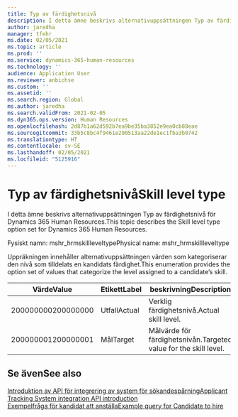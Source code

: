 ```yaml
---
title: Typ av färdighetsnivå
description: I detta ämne beskrivs alternativuppsättningen Typ av färdighetsnivå för Dynamics 365 Human Resources.
author: jaredha
manager: tfehr
ms.date: 02/05/2021
ms.topic: article
ms.prod: ''
ms.service: dynamics-365-human-resources
ms.technology: ''
audience: Application User
ms.reviewer: anbichse
ms.custom: ''
ms.assetid: ''
ms.search.region: Global
ms.author: jaredha
ms.search.validFrom: 2021-02-05
ms.dyn365.ops.version: Human Resources
ms.openlocfilehash: 2d87b1a62d592b7ea9be35ba3852e9ea0cb88eae
ms.sourcegitcommit: 33b5c8bc4f9461e290513aa22de1ec1fba3b0742
ms.translationtype: HT
ms.contentlocale: sv-SE
ms.lasthandoff: 02/05/2021
ms.locfileid: "5125916"
---
```

# <a name="skill-level-type"></a><span data-ttu-id="a65fa-103">Typ av färdighetsnivå</span><span class="sxs-lookup"><span data-stu-id="a65fa-103">Skill level type</span></span>

<span data-ttu-id="a65fa-104">I detta ämne beskrivs alternativuppsättningen Typ av färdighetsnivå för Dynamics 365 Human Resources.</span><span class="sxs-lookup"><span data-stu-id="a65fa-104">This topic describes the Skill level type option set for Dynamics 365 Human Resources.</span></span>

<span data-ttu-id="a65fa-105">Fysiskt namn: mshr_hrmskillleveltype</span><span class="sxs-lookup"><span data-stu-id="a65fa-105">Physical name: mshr_hrmskillleveltype</span></span>

<span data-ttu-id="a65fa-106">Uppräkningen innehåller alternativuppsättningen värden som kategoriserar den nivå som tilldelats en kandidats färdighet.</span><span class="sxs-lookup"><span data-stu-id="a65fa-106">This enumeration provides the option set of values that categorize the level assigned to a candidate’s skill.</span></span>

| <span data-ttu-id="a65fa-107">Värde</span><span class="sxs-lookup"><span data-stu-id="a65fa-107">Value</span></span> | <span data-ttu-id="a65fa-108">Etikett</span><span class="sxs-lookup"><span data-stu-id="a65fa-108">Label</span></span> | <span data-ttu-id="a65fa-109">beskrivning</span><span class="sxs-lookup"><span data-stu-id="a65fa-109">Description</span></span> |
| --- | --- | --- |
| <span data-ttu-id="a65fa-110">200000000</span><span class="sxs-lookup"><span data-stu-id="a65fa-110">200000000</span></span> | <span data-ttu-id="a65fa-111">Utfall</span><span class="sxs-lookup"><span data-stu-id="a65fa-111">Actual</span></span> | <span data-ttu-id="a65fa-112">Verklig färdighetsnivå.</span><span class="sxs-lookup"><span data-stu-id="a65fa-112">Actual skill level.</span></span> |
| <span data-ttu-id="a65fa-113">200000001</span><span class="sxs-lookup"><span data-stu-id="a65fa-113">200000001</span></span> | <span data-ttu-id="a65fa-114">Mål</span><span class="sxs-lookup"><span data-stu-id="a65fa-114">Target</span></span> | <span data-ttu-id="a65fa-115">Målvärde för färdighetsnivån.</span><span class="sxs-lookup"><span data-stu-id="a65fa-115">Targeted value for the skill level.</span></span> |

## <a name="see-also"></a><span data-ttu-id="a65fa-116">Se även</span><span class="sxs-lookup"><span data-stu-id="a65fa-116">See also</span></span>

[<span data-ttu-id="a65fa-117">Introduktion av API för integrering av system för sökandespårning</span><span class="sxs-lookup"><span data-stu-id="a65fa-117">Applicant Tracking System integration API introduction</span></span>](hr-admin-integration-ats-api-introduction.md)<br>
[<span data-ttu-id="a65fa-118">Exempelfråga för kandidat att anställa</span><span class="sxs-lookup"><span data-stu-id="a65fa-118">Example query for Candidate to hire</span></span>](hr-admin-integration-ats-api-candidate-to-hire-example-query.md)

